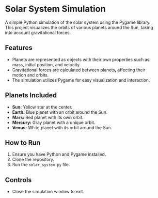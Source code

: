 # Solar System Simulation

A simple Python simulation of the solar system using the Pygame library. This project visualizes the orbits of various planets around the Sun, taking into account gravitational forces.

## Features

- Planets are represented as objects with their own properties such as mass, initial position, and velocity.
- Gravitational forces are calculated between planets, affecting their motion and orbits.
- The simulation utilizes Pygame for easy visualization and interaction.

## Planets Included

- **Sun:** Yellow star at the center.
- **Earth:** Blue planet with an orbit around the Sun.
- **Mars:** Red planet with its own orbit.
- **Mercury:** Gray planet with a unique orbit.
- **Venus:** White planet with its orbit around the Sun.

## How to Run

1. Ensure you have Python and Pygame installed.
2. Clone the repository.
3. Run the `solar_system.py` file.

## Controls

- Close the simulation window to exit.

